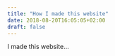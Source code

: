 ```yaml
---
title: "How I made this website"
date: 2018-08-20T16:05:05+02:00
draft: false
---
```


I made this website...